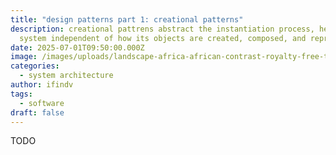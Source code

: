```yaml
---
title: "design patterns part 1: creational patterns"
description: creational pattrens abstract the instantiation process, help make a
  system independent of how its objects are created, composed, and represented
date: 2025-07-01T09:50:00.000Z
image: /images/uploads/landscape-africa-african-contrast-royalty-free-thumbnail.jpg
categories:
  - system architecture
author: ifindv
tags:
  - software
draft: false
---
```

TODO
